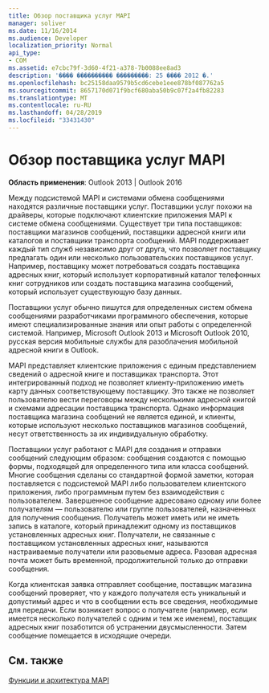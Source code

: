 ```yaml
---
title: Обзор поставщика услуг MAPI
manager: soliver
ms.date: 11/16/2014
ms.audience: Developer
localization_priority: Normal
api_type:
- COM
ms.assetid: e7cbc79f-3d60-4f21-a378-7b0088ee8ad3
description: '���� ���������� ���������: 25 ���� 2012 �.'
ms.openlocfilehash: bc25158daa9579b5cd6cebe1eee878bf087762a5
ms.sourcegitcommit: 8657170d071f9bcf680aba50b9c07f2a4fb82283
ms.translationtype: MT
ms.contentlocale: ru-RU
ms.lasthandoff: 04/28/2019
ms.locfileid: "33431430"
---
```

# <a name="mapi-service-provider-overview"></a>Обзор поставщика услуг MAPI

  
  
**Область применения**: Outlook 2013 | Outlook 2016 
  
Между подсистемой MAPI и системами обмена сообщениями находятся различные поставщики услуг. Поставщики услуг похожи на драйверы, которые подключают клиентские приложения MAPI к системе обмена сообщениями. Существует три типа поставщиков: поставщики магазинов сообщений, поставщики адресной книги или каталогов и поставщики транспорта сообщений. MAPI поддерживает каждый тип служб независимо друг от друга, что позволяет поставщику предлагать один или несколько пользовательских поставщиков услуг. Например, поставщику может потребоваться создать поставщика адресных книг, который использует корпоративный каталог телефонных книг сотрудников или создать поставщика магазина сообщений, который использует существующую базу данных.
  
Поставщики услуг обычно пишутся для определенных систем обмена сообщениями разработчиками программного обеспечения, которые имеют специализированные знания или опыт работы с определенной системой. Например, Microsoft Outlook 2013 и Microsoft Outlook 2010, русская версия мобильные службы для разоблачения мобильной адресной книги в Outlook. 
  
MAPI представляет клиентские приложения с единым представлением сведений о адресной книге и поставщиках транспорта. Этот интегрированный подход не позволяет клиенту-приложению иметь карту данных соответствующему поставщику. Это также не позволяет пользователю вести переговоры между несколькими адресной книгой и схемами адресации поставщика транспорта. Однако информация поставщика магазина сообщений не является единой, и клиенты, которые используют несколько поставщиков магазинов сообщений, несут ответственность за их индивидуальную обработку.
  
Поставщики услуг работают с MAPI для создания и отправки сообщений следующим образом: сообщения создаются с помощью формы, подходящей для определенного типа или класса сообщений. Многие сообщения сделаны со стандартной формой заметки, которая поставляется с подсистемой MAPI либо пользователем клиентского приложения, либо программным путем без взаимодействия с пользователем. Завершенное сообщение адресовано одному или более получателям — пользователю или группе пользователей, назначенных для получения сообщения. Получатель может иметь или не иметь запись в каталоге, который принадлежит одному из поставщиков установленных адресных книг. Получатели, не связанные с поставщиком установленных адресных книг, называются настраиваемые получатели или разовьемые адреса. Разовая адресная почта может быть временной, продолжительной только до отправки сообщения. 
  
Когда клиентская заявка отправляет сообщение, поставщик магазина сообщений проверяет, что у каждого получателя есть уникальный и допустимый адрес и что в сообщении есть все сведения, необходимые для передачи. Если возникает вопрос о получателе (например, если имеется несколько получателей с одним и тем же именем), поставщик адресных книг позаботится об устранении двусмысленности. Затем сообщение помещается в исходящие очереди. 
  
## <a name="see-also"></a>См. также



[Функции и архитектура MAPI](mapi-features-and-architecture.md)

